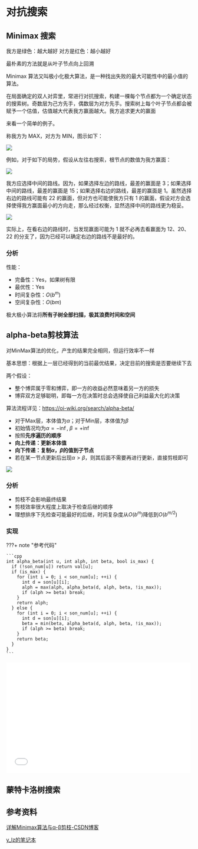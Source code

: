# 对抗搜索

## Minimax 搜索

我方是绿色：越大越好
对方是红色：越小越好

最朴素的方法就是从叶子节点向上回溯


Minimax 算法又叫极小化极大算法，是一种找出失败的最大可能性中的最小值的算法。

在局面确定的双人对弈里，常进行对抗搜索，构建一棵每个节点都为一个确定状态的搜索树。奇数层为己方先手，偶数层为对方先手。搜索树上每个叶子节点都会被赋予一个估值，估值越大代表我方赢面越大。我方追求更大的赢面


来看一个简单的例子。

称我方为 MAX，对方为 MIN，图示如下：

![](https://philfan-pic.oss-cn-beijing.aliyuncs.com/img/20241106204322.png)

例如，对于如下的局势，假设从左往右搜索，根节点的数值为我方赢面：

![](https://philfan-pic.oss-cn-beijing.aliyuncs.com/img/20241106204330.png)

我方应选择中间的路线。因为，如果选择左边的路线，最差的赢面是 3；如果选择中间的路线，最差的赢面是 15；如果选择右边的路线，最差的赢面是 1。虽然选择右边的路线可能有 22 的赢面，但对方也可能使我方只有 1 的赢面，假设对方会选择使得我方赢面最小的方向走，那么经过权衡，显然选择中间的路线更为稳妥。

![](https://philfan-pic.oss-cn-beijing.aliyuncs.com/img/20241106204340.png)

实际上，在看右边的路线时，当发现赢面可能为 1 就不必再去看赢面为 12、20、22 的分支了，因为已经可以确定右边的路线不是最好的。


### 分析
性能：

- 完备性：Yes，如果树有限
- 最优性：Yes
- 时间复杂性：$O(b^m)$
- 空间复杂性：$O(bm)$

极大极小算法将**所有子树全部扫描，极其浪费时间和空间**



## alpha-beta剪枝算法
对MinMax算法的优化，产生的结果完全相同，但运行效率不一样

基本思想：根据上一层已经得到的当前最优结果，决定目前的搜索是否要继续下去

两个假设：

- 整个博弈属于零和博弈，即一方的收益必然意味着另一方的损失
- 博弈双方足够聪明，即每一方在决策时总会选择使自己利益最大化的决策

算法流程详见：https://oi-wiki.org/search/alpha-beta/

- 对于Max层，本体值为$\alpha$；对于Min层，本体值为$\beta$
- 初始情况均为$\alpha=-\inf,~\beta=+\inf$
- 按照**先序遍历的顺序**
- **向上传递：更新本体值**
- **向下传递：复制$\alpha$，$\beta$的值到子节点**
- 若在某一节点更新后出现$\alpha>\beta$，则其后面不需要再进行更新，直接剪枝即可

![](https://philfan-pic.oss-cn-beijing.aliyuncs.com/img/20241106205632.png)


### 分析
- 剪枝不会影响最终结果
- 剪枝效率很大程度上取决于检查后继的顺序
- 理想排序下先检查可能最好的后继，时间复杂度从$O(b^m)$降低到$O(b^{m/2})$

### 实现

???+ note "参考代码"

    ```cpp
    int alpha_beta(int u, int alph, int beta, bool is_max) {
      if (!son_num[u]) return val[u];
      if (is_max) {
        for (int i = 0; i < son_num[u]; ++i) {
          int d = son[u][i];
          alph = max(alph, alpha_beta(d, alph, beta, !is_max));
          if (alph >= beta) break;
        }
        return alph;
      } else {
        for (int i = 0; i < son_num[u]; ++i) {
          int d = son[u][i];
          beta = min(beta, alpha_beta(d, alph, beta, !is_max));
          if (alph >= beta) break;
        }
        return beta;
      }
    }
    ```

<iframe src="//player.bilibili.com/player.html?isOutside=true&aid=405104472&bvid=BV1yG411o7uH&cid=1243642275&p=1&autoplay=0" scrolling="no" border="0" frameborder="no" framespacing="0" allowfullscreen="true" width="500" height="300"></iframe>

## 蒙特卡洛树搜索


## 参考资料
[详解Minimax算法与α-β剪枝-CSDN博客](https://blog.csdn.net/wenjianmuran/article/details/90633418)

[y_lz的笔记本](https://skillful-vest-b8d.notion.site/AI-edb0292f25db4b428b34042aff7bef0c#ce0fffc50e57478d802af27eb41d1ff1)